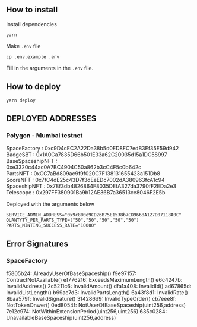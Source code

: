 
## How to install
Install dependencies
```
yarn
```
Make `.env` file
```
cp .env.example .env
```
Fill in the arguments in the `.env` file. 

## How to deploy
```
yarn deploy
```

## DEPLOYED ADDRESSES

### Polygon - Mumbai testnet

SpaceFactory : 0xc9D4cEC2A22Da38b5d0ED8FC7edB3Ef35E59d942  
BadgeSBT : 0x1A0Ca7835D66b501E33a62C20035d15a1DC58997  
BaseSpaceshipNFT : 0xe3320c44ac0A7BC4904C50a862b3cC4F5c0b642c  
PartsNFT : 0xCC7aBd809ac9f9f020C7F138131655423a151Db8  
ScoreNFT : 0x7fC4dE25c43D7f3dEeEDc7002dA380963fcA1c94  
SpaceshipNFT : 0x78f3db4826864F8035DEfA327da3790fF2EDa2e3
Telescope : 0x297FF380901Ba9b12AE36B7a36513ce8046F2E5b

Deployed with the arguments below
```
SERVICE_ADMIN_ADDRESS="0x9c800e9CD26B75E1538b7CD9668A127D07118A0C"
QUANTYTY_PER_PARTS_TYPE=["50","50","50","50","50"]
PARTS_MINTING_SUCCESS_RATE="10000"
```

## Error Signatures

### SpaceFactory
f5805b24: AlreadyUserOfBaseSpaceship()
f9e97157: ContractNotAvailable()
ef776216: ExceedsMaximumLength()
e6c4247b: InvalidAddress()
2c5211c6: InvalidAmount()
dfa1a408: InvalidId()
ad67865d: InvalidListLength()
b99ac7d3: InvalidPartsLength()
6a43f8d1: InvalidRate()
8baa579f: InvalidSignature()
314286d9: InvalidTypeOrder()
cb7eee8f: NotTokenOnwer()
0ed8054f: NotUserOfBaseSpaceship(uint256,address)
7e12c974: NotWithinExtensionPeriod(uint256,uint256)
635c0284: UnavailableBaseSpaceship(uint256,address)
